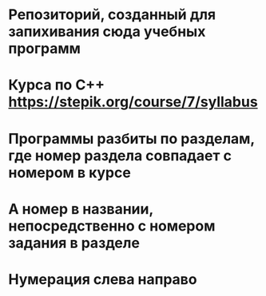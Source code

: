 # Репозиторий, созданный для запихивания сюда учебных программ
# Курса по С++ https://stepik.org/course/7/syllabus
# Программы разбиты по разделам, где номер раздела совпадает с номером в курсе
# А номер в названии, непосредственно с номером задания в разделе
# Нумерация слева направо
